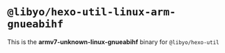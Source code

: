 # `@libyo/hexo-util-linux-arm-gnueabihf`

This is the **armv7-unknown-linux-gnueabihf** binary for `@libyo/hexo-util`
